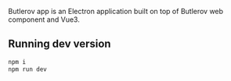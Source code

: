 Butlerov app is an Electron application built on top of Butlerov web component and Vue3.


## Running dev version

```bash
npm i
npm run dev
```